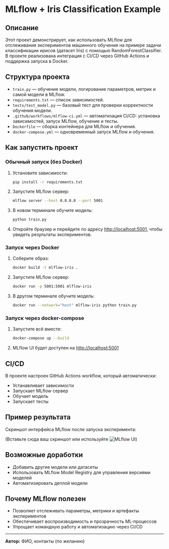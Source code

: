 # MLflow + Iris Classification Example

## Описание

Этот проект демонстрирует, как использовать MLflow для отслеживания экспериментов машинного обучения на примере задачи классификации ирисов (датасет Iris) с помощью RandomForestClassifier. В проекте реализована интеграция с CI/CD через GitHub Actions и поддержка запуска в Docker.

## Структура проекта

- `train.py` — обучение модели, логирование параметров, метрик и самой модели в MLflow.
- `requirements.txt` — список зависимостей.
- `tests/test_model.py` — базовый тест для проверки корректности обучения модели.
- `.github/workflows/mlflow-ci.yml` — автоматизация CI/CD: установка зависимостей, запуск MLflow, обучение и тесты.
- `Dockerfile` — сборка контейнера для MLflow и обучения.
- `docker-compose.yml` — одновременный запуск MLflow и обучения.

## Как запустить проект

### Обычный запуск (без Docker)

1. Установите зависимости:
    ```bash
    pip install -r requirements.txt
    ```
2. Запустите MLflow сервер:
    ```bash
    mlflow server --host 0.0.0.0 --port 5001
    ```
3. В новом терминале обучите модель:
    ```bash
    python train.py
    ```
4. Откройте браузер и перейдите по адресу [http://localhost:5001](http://localhost:5001), чтобы увидеть результаты экспериментов.

### Запуск через Docker

1. Соберите образ:
    ```bash
    docker build -t mlflow-iris .
    ```
2. Запустите MLflow сервер:
    ```bash
    docker run -p 5001:5001 mlflow-iris
    ```
3. В другом терминале обучите модель:
    ```bash
    docker run --network="host" mlflow-iris python train.py
    ```

### Запуск через docker-compose

1. Запустите всё вместе:
    ```bash
    docker-compose up --build
    ```
2. MLflow UI будет доступен на [http://localhost:5001](http://localhost:5001)

## CI/CD

В проекте настроен GitHub Actions workflow, который автоматически:
- Устанавливает зависимости
- Запускает MLflow сервер
- Обучает модель
- Запускает тесты

## Пример результата

Скриншот интерфейса MLflow после запуска эксперимента:

(Вставьте сюда ваш скриншот или используйте ![MLflow UI](./mlflow_example.png))

## Возможные доработки

- Добавить другие модели или датасеты
- Использовать MLflow Model Registry для управления версиями моделей
- Автоматизировать деплой модели

## Почему MLflow полезен

- Позволяет отслеживать параметры, метрики и артефакты экспериментов
- Обеспечивает воспроизводимость и прозрачность ML-процессов
- Упрощает командную работу и автоматизацию через CI/CD

---

**Автор:**
ФИО, контакты (по желанию) 